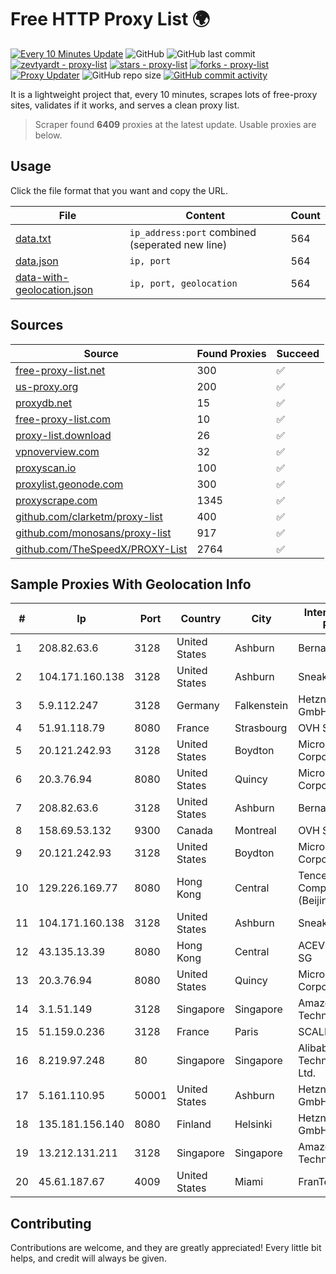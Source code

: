 
# Free HTTP Proxy List 🌍

[![Every 10 Minutes Update](https://github.com/mertguvencli/http-proxy-list/actions/workflows/main.yml/badge.svg?branch=main)](https://github.com/mertguvencli/http-proxy-list/actions/workflows/main.yml)
![GitHub](https://img.shields.io/github/license/mertguvencli/http-proxy-list)
![GitHub last commit](https://img.shields.io/github/last-commit/mertguvencli/http-proxy-list)
[![zevtyardt - proxy-list](https://img.shields.io/static/v1?label=zevtyardt&message=proxy-list&color=blue&logo=github)](https://github.com/zevtyardt/proxy-list "Go to GitHub repo")
[![stars - proxy-list](https://img.shields.io/github/stars/zevtyardt/proxy-list?style=social)](https://github.com/zevtyardt/proxy-list)
[![forks - proxy-list](https://img.shields.io/github/forks/zevtyardt/proxy-list?style=social)](https://github.com/zevtyardt/proxy-list)
[![Proxy Updater](https://github.com/zevtyardt/proxy-list/workflows/Proxy%20Updater/badge.svg)](https://github.com/zevtyardt/proxy-list/actions?query=workflow:"Proxy+Updater")
![GitHub repo size](https://img.shields.io/github/repo-size/zevtyardt/proxy-list)
[![GitHub commit activity](https://img.shields.io/github/commit-activity/m/zevtyardt/proxy-list?logo=commits)](https://github.com/zevtyardt/proxy-list/commits/main)

It is a lightweight project that, every 10 minutes, scrapes lots of free-proxy sites, validates if it works, and serves a clean proxy list.

> Scraper found **6409** proxies at the latest update. Usable proxies are below.

## Usage

Click the file format that you want and copy the URL.

|File|Content|Count|
|----|-------|-----|
|[data.txt](https://raw.githubusercontent.com/mertguvencli/http-proxy-list/main/proxy-list/data.txt)|`ip_address:port` combined (seperated new line)|564|
|[data.json](https://raw.githubusercontent.com/mertguvencli/http-proxy-list/main/proxy-list/data.json)|`ip, port`|564|
|[data-with-geolocation.json](https://raw.githubusercontent.com/mertguvencli/http-proxy-list/main/proxy-list/data-with-geolocation.json)|`ip, port, geolocation`|564|

## Sources

|Source|Found Proxies|Succeed|
|------|-------------|-------|
|[free-proxy-list.net](https://free-proxy-list.net)|300|✅|
|[us-proxy.org](https://www.us-proxy.org)|200|✅|
|[proxydb.net](http://proxydb.net)|15|✅|
|[free-proxy-list.com](https://free-proxy-list.com/?page=&port=&type%5B%5D=http&type%5B%5D=https&up_time=0&search=Search)|10|✅|
|[proxy-list.download](https://www.proxy-list.download/HTTP)|26|✅|
|[vpnoverview.com](https://vpnoverview.com/privacy/anonymous-browsing/free-proxy-servers)|32|✅|
|[proxyscan.io](https://www.proxyscan.io)|100|✅|
|[proxylist.geonode.com](https://proxylist.geonode.com/api/proxy-list?limit=300&page=1&sort_by=lastChecked&sort_type=desc&protocols=http,https)|300|✅|
|[proxyscrape.com](https://api.proxyscrape.com/v2/?request=displayproxies&protocol=http&timeout=10000&country=all&ssl=all&anonymity=all)|1345|✅|
|[github.com/clarketm/proxy-list](https://raw.githubusercontent.com/clarketm/proxy-list/master/proxy-list-raw.txt)|400|✅|
|[github.com/monosans/proxy-list](https://raw.githubusercontent.com/monosans/proxy-list/main/proxies/http.txt)|917|✅|
|[github.com/TheSpeedX/PROXY-List](https://raw.githubusercontent.com/TheSpeedX/PROXY-List/master/http.txt)|2764|✅|


## Sample Proxies With Geolocation Info

|#|Ip|Port|Country|City|Internet Service Provider|
|-|--|----|-------|----|-------------------------|
|1|208.82.63.6|3128|United States|Ashburn|Bernardi Sounds|
|2|104.171.160.138|3128|United States|Ashburn|Sneaker Server|
|3|5.9.112.247|3128|Germany|Falkenstein|Hetzner Online GmbH|
|4|51.91.118.79|8080|France|Strasbourg|OVH SAS|
|5|20.121.242.93|3128|United States|Boydton|Microsoft Corporation|
|6|20.3.76.94|8080|United States|Quincy|Microsoft Corporation|
|7|208.82.63.6|3128|United States|Ashburn|Bernardi Sounds|
|8|158.69.53.132|9300|Canada|Montreal|OVH SAS|
|9|20.121.242.93|3128|United States|Boydton|Microsoft Corporation|
|10|129.226.169.77|8080|Hong Kong|Central|Tencent Cloud Computing (Beijing) Co|
|11|104.171.160.138|3128|United States|Ashburn|Sneaker Server|
|12|43.135.13.39|8080|Hong Kong|Central|ACEVILLEPTELTD-SG|
|13|20.3.76.94|8080|United States|Quincy|Microsoft Corporation|
|14|3.1.51.149|3128|Singapore|Singapore|Amazon Technologies Inc.|
|15|51.159.0.236|3128|France|Paris|SCALEWAY|
|16|8.219.97.248|80|Singapore|Singapore|Alibaba (US) Technology Co., Ltd.|
|17|5.161.110.95|50001|United States|Ashburn|Hetzner Online GmbH|
|18|135.181.156.140|8080|Finland|Helsinki|Hetzner Online GmbH|
|19|13.212.131.211|3128|Singapore|Singapore|Amazon Technologies Inc.|
|20|45.61.187.67|4009|United States|Miami|FranTech Solutions|



## Contributing

Contributions are welcome, and they are greatly appreciated! Every
little bit helps, and credit will always be given.

